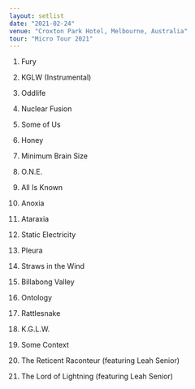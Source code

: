 ```yaml
---
layout: setlist
date: "2021-02-24"
venue: "Croxton Park Hotel, Melbourne, Australia"
tour: "Micro Tour 2021"
---
```



 1. Fury

 2. KGLW
    (Instrumental)

 3. Oddlife

 4. Nuclear Fusion

 5. Some of Us

 6. Honey

 7. Minimum Brain Size

 8. O.N.E.

 9. All Is Known

10. Anoxia

11. Ataraxia

12. Static Electricity

13. Pleura

14. Straws in the Wind

15. Billabong Valley

16. Ontology

17. Rattlesnake

18. K.G.L.W.

19. Some Context

20. The Reticent Raconteur
    (featuring Leah Senior)

21. The Lord of Lightning
    (featuring Leah Senior)


